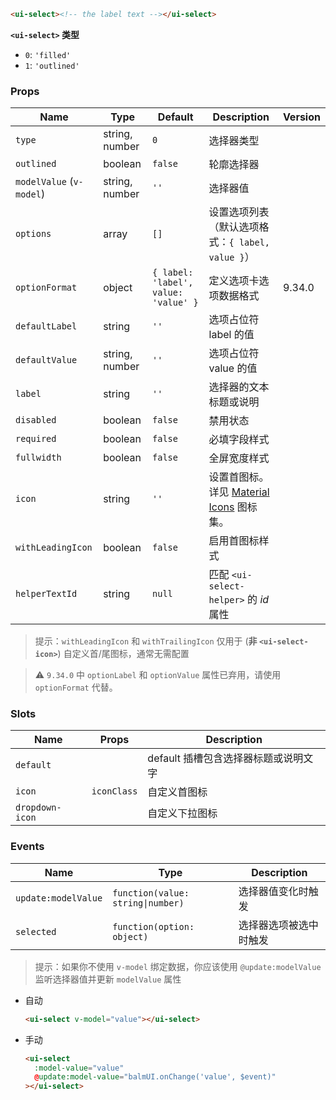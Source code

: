 ```html
<ui-select><!-- the label text --></ui-select>
```

**`<ui-select>` 类型**

- `0`: `'filled'`
- `1`: `'outlined'`

### Props

| Name                     | Type           | Default                              | Description                                        | Version |
| ------------------------ | -------------- | ------------------------------------ | -------------------------------------------------- | ------- |
| `type`                   | string, number | `0`                                  | 选择器类型                                         |         |
| `outlined`               | boolean        | `false`                              | 轮廓选择器                                         |         |
| `modelValue` (`v-model`) | string, number | `''`                                 | 选择器值                                           |         |
| `options`                | array          | `[]`                                 | 设置选项列表（默认选项格式：`{ label, value }`）   |         |
| `optionFormat`           | object         | `{ label: 'label', value: 'value' }` | 定义选项卡选项数据格式                             | 9.34.0  |
| `defaultLabel`           | string         | `''`                                 | 选项占位符 label 的值                              |         |
| `defaultValue`           | string, number | `''`                                 | 选项占位符 value 的值                              |         |
| `label`                  | string         | `''`                                 | 选择器的文本标题或说明                             |         |
| `disabled`               | boolean        | `false`                              | 禁用状态                                           |         |
| `required`               | boolean        | `false`                              | 必填字段样式                                       |         |
| `fullwidth`              | boolean        | `false`                              | 全屏宽度样式                                       |         |
| `icon`                   | string         | `''`                                 | 设置首图标。详见 [Material Icons](/icons) 图标集。 |         |
| `withLeadingIcon`        | boolean        | `false`                              | 启用首图标样式                                     |         |
| `helperTextId`           | string         | `null`                               | 匹配 `<ui-select-helper>` 的 _id_ 属性             |         |

> 提示：`withLeadingIcon` 和 `withTrailingIcon` 仅用于 (**非 `<ui-select-icon>`**) 自定义首/尾图标，通常无需配置

> ⚠️ `9.34.0` 中 `optionLabel` 和 `optionValue` 属性已弃用，请使用 `optionFormat` 代替。

### Slots

| Name            | Props       | Description                          |
| --------------- | ----------- | ------------------------------------ |
| `default`       |             | default 插槽包含选择器标题或说明文字 |
| `icon`          | `iconClass` | 自定义首图标                         |
| `dropdown-icon` |             | 自定义下拉图标                       |

### Events

| Name                | Type                              | Description            |
| ------------------- | --------------------------------- | ---------------------- |
| `update:modelValue` | `function(value: string\|number)` | 选择器值变化时触发     |
| `selected`          | `function(option: object)`        | 选择器选项被选中时触发 |

> 提示：如果你不使用 `v-model` 绑定数据，你应该使用 `@update:modelValue` 监听选择器值并更新 `modelValue` 属性

- 自动

  ```html
  <ui-select v-model="value"></ui-select>
  ```

- 手动

  ```html
  <ui-select
    :model-value="value"
    @update:model-value="balmUI.onChange('value', $event)"
  ></ui-select>
  ```
